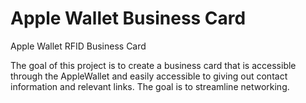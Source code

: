 # Apple Wallet Business Card
Apple Wallet RFID Business Card

The goal of this project is to create a business card that is accessible through the AppleWallet and easily accessible to giving out contact information and relevant links. The goal is to streamline networking.
